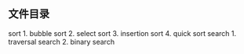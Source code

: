 ## 文件目录
sort
	1. bubble sort
	2. select sort
	3. insertion sort
	4. quick sort
search
	1. traversal search
	2. binary search

